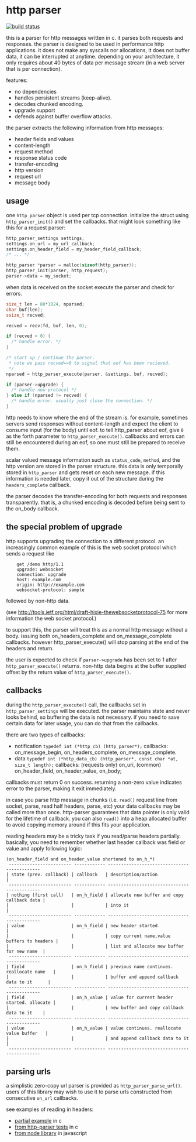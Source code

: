 http parser
===========

[![build status](https://travis-ci.org/joyent/http-parser.png?branch=master)](https://travis-ci.org/joyent/http-parser)

this is a parser for http messages written in c. it parses both requests and
responses. the parser is designed to be used in performance http
applications. it does not make any syscalls nor allocations, it does not
buffer data, it can be interrupted at anytime. depending on your
architecture, it only requires about 40 bytes of data per message
stream (in a web server that is per connection).

features:

  * no dependencies
  * handles persistent streams (keep-alive).
  * decodes chunked encoding.
  * upgrade support
  * defends against buffer overflow attacks.

the parser extracts the following information from http messages:

  * header fields and values
  * content-length
  * request method
  * response status code
  * transfer-encoding
  * http version
  * request url
  * message body


usage
-----

one `http_parser` object is used per tcp connection. initialize the struct
using `http_parser_init()` and set the callbacks. that might look something
like this for a request parser:
```c
http_parser_settings settings;
settings.on_url = my_url_callback;
settings.on_header_field = my_header_field_callback;
/* ... */

http_parser *parser = malloc(sizeof(http_parser));
http_parser_init(parser, http_request);
parser->data = my_socket;
```

when data is received on the socket execute the parser and check for errors.

```c
size_t len = 80*1024, nparsed;
char buf[len];
ssize_t recved;

recved = recv(fd, buf, len, 0);

if (recved < 0) {
  /* handle error. */
}

/* start up / continue the parser.
 * note we pass recved==0 to signal that eof has been recieved.
 */
nparsed = http_parser_execute(parser, &settings, buf, recved);

if (parser->upgrade) {
  /* handle new protocol */
} else if (nparsed != recved) {
  /* handle error. usually just close the connection. */
}
```

http needs to know where the end of the stream is. for example, sometimes
servers send responses without content-length and expect the client to
consume input (for the body) until eof. to tell http_parser about eof, give
`0` as the forth parameter to `http_parser_execute()`. callbacks and errors
can still be encountered during an eof, so one must still be prepared
to receive them.

scalar valued message information such as `status_code`, `method`, and the
http version are stored in the parser structure. this data is only
temporally stored in `http_parser` and gets reset on each new message. if
this information is needed later, copy it out of the structure during the
`headers_complete` callback.

the parser decodes the transfer-encoding for both requests and responses
transparently. that is, a chunked encoding is decoded before being sent to
the on_body callback.


the special problem of upgrade
------------------------------

http supports upgrading the connection to a different protocol. an
increasingly common example of this is the web socket protocol which sends
a request like

        get /demo http/1.1
        upgrade: websocket
        connection: upgrade
        host: example.com
        origin: http://example.com
        websocket-protocol: sample

followed by non-http data.

(see http://tools.ietf.org/html/draft-hixie-thewebsocketprotocol-75 for more
information the web socket protocol.)

to support this, the parser will treat this as a normal http message without a
body. issuing both on_headers_complete and on_message_complete callbacks. however
http_parser_execute() will stop parsing at the end of the headers and return.

the user is expected to check if `parser->upgrade` has been set to 1 after
`http_parser_execute()` returns. non-http data begins at the buffer supplied
offset by the return value of `http_parser_execute()`.


callbacks
---------

during the `http_parser_execute()` call, the callbacks set in
`http_parser_settings` will be executed. the parser maintains state and
never looks behind, so buffering the data is not necessary. if you need to
save certain data for later usage, you can do that from the callbacks.

there are two types of callbacks:

* notification `typedef int (*http_cb) (http_parser*);`
    callbacks: on_message_begin, on_headers_complete, on_message_complete.
* data `typedef int (*http_data_cb) (http_parser*, const char *at, size_t length);`
    callbacks: (requests only) on_uri,
               (common) on_header_field, on_header_value, on_body;

callbacks must return 0 on success. returning a non-zero value indicates
error to the parser, making it exit immediately.

in case you parse http message in chunks (i.e. `read()` request line
from socket, parse, read half headers, parse, etc) your data callbacks
may be called more than once. http-parser guarantees that data pointer is only
valid for the lifetime of callback. you can also `read()` into a heap allocated
buffer to avoid copying memory around if this fits your application.

reading headers may be a tricky task if you read/parse headers partially.
basically, you need to remember whether last header callback was field or value
and apply following logic:

    (on_header_field and on_header_value shortened to on_h_*)
     ------------------------ ------------ --------------------------------------------
    | state (prev. callback) | callback   | description/action                         |
     ------------------------ ------------ --------------------------------------------
    | nothing (first call)   | on_h_field | allocate new buffer and copy callback data |
    |                        |            | into it                                    |
     ------------------------ ------------ --------------------------------------------
    | value                  | on_h_field | new header started.                        |
    |                        |            | copy current name,value buffers to headers |
    |                        |            | list and allocate new buffer for new name  |
     ------------------------ ------------ --------------------------------------------
    | field                  | on_h_field | previous name continues. reallocate name   |
    |                        |            | buffer and append callback data to it      |
     ------------------------ ------------ --------------------------------------------
    | field                  | on_h_value | value for current header started. allocate |
    |                        |            | new buffer and copy callback data to it    |
     ------------------------ ------------ --------------------------------------------
    | value                  | on_h_value | value continues. reallocate value buffer   |
    |                        |            | and append callback data to it             |
     ------------------------ ------------ --------------------------------------------


parsing urls
------------

a simplistic zero-copy url parser is provided as `http_parser_parse_url()`.
users of this library may wish to use it to parse urls constructed from
consecutive `on_url` callbacks.

see examples of reading in headers:

* [partial example](http://gist.github.com/155877) in c
* [from http-parser tests](http://github.com/joyent/http-parser/blob/37a0ff8/test.c#l403) in c
* [from node library](http://github.com/joyent/node/blob/842eaf4/src/http.js#l284) in javascript
